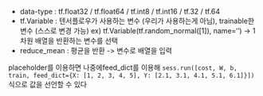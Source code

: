 * data-type : tf.float32 / tf.float64 / tf.int8 / tf.int16 / tf.32 / tf.64
* tf.Variable : 텐서플로우가 사용하는 변수 (우리가 사용하는게 아님), trainable한 변수 (스스로 변경 가능)
ex) tf.Variable(tf.random_normal([1]), name=‘’) -> 1차원 배열을 반환하는 변수를 선택
* reduce_mean : 평균을 반환 -> 변수로 배열을 입력

placeholder를 이용하면 나중에feed_dict를 이용해
`sess.run([cost, W, b, train, feed_dict={X: [1, 2, 3, 4, 5], Y: [2.1, 3.1, 4.1, 5.1, 6.1]}])`
식으로 값을 선언할 수 있다
